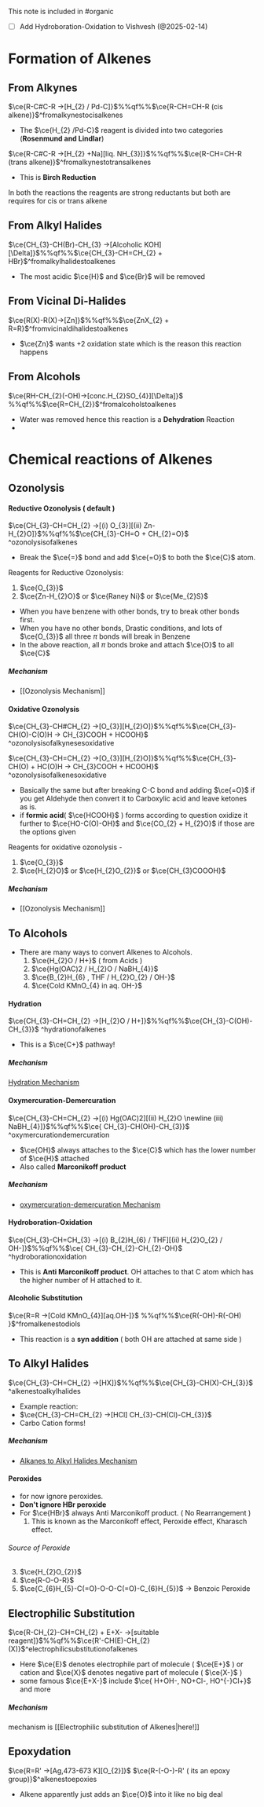 This note is included in #organic
- [ ] Add Hydroboration-Oxidation to Vishvesh (@2025-02-14)
# Formation of Alkenes

## From Alkynes

$\ce{R-C#C-R ->[H_{2} / Pd-C]}$%%qf%%$\ce{R-CH=CH-R (cis alkene)}$^fromalkynestocisalkenes
- The $\ce{H_{2} /Pd-C}$ reagent is divided into two categories (**Rosenmund and Lindlar**)

$\ce{R-C#C-R ->[H_{2} +Na][liq. NH_{3}]}$%%qf%%$\ce{R-CH=CH-R (trans alkene)}$^fromalkynestotransalkenes
- This is **Birch Reduction**

In both the reactions the reagents are strong reductants but both are requires for cis or trans alkene

## From Alkyl Halides

$\ce{CH_{3}-CH(Br)-CH_{3} ->[Alcoholic KOH][\Delta]}$%%qf%%$\ce{CH_{3}-CH=CH_{2} + HBr}$^fromalkylhalidestoalkenes

- The most acidic $\ce{H}$ and $\ce{Br}$ will be removed

## From Vicinal Di-Halides

$\ce{R(X)-R(X)->[Zn]}$%%qf%%$\ce{ZnX_{2} + R=R}$^fromvicinaldihalidestoalkenes
- $\ce{Zn}$ wants +2 oxidation state which is the reason this reaction happens

## From Alcohols

$\ce{RH-CH_{2}(-OH)->[conc.H_{2}SO_{4}][\Delta]}$ %%qf%%$\ce{R=CH_{2}}$^fromalcoholstoalkenes
- Water was removed hence this reaction is a **Dehydration** Reaction
- 
# Chemical reactions of Alkenes

## Ozonolysis

#### Reductive Ozonolysis ( default )

$\ce{CH_{3}-CH=CH_{2} ->[(i) O_{3}][(ii) Zn-H_{2}O]}$%%qf%%$\ce{CH_{3}-CH=O + CH_{2}=O}$ ^ozonolysisofalkenes
- Break the $\ce{=}$ bond and add $\ce{=O}$ to both the $\ce{C}$ atom.

Reagents for Reductive Ozonolysis:
1. $\ce{O_{3}}$
2. $\ce{Zn-H_{2}O}$ or $\ce{Raney Ni}$ or $\ce{Me_{2}S}$

- When you have benzene with other bonds, try to break other bonds first.
- When you have no other bonds, Drastic conditions, and lots of $\ce{O_{3}}$ all three $\pi$ bonds will break in Benzene
- In the above reaction, all $\pi$ bonds broke and attach $\ce{O}$ to all $\ce{C}$

##### Mechanism
- [[Ozonolysis Mechanism]]

#### Oxidative Ozonolysis
$\ce{CH_{3}-CH#CH_{2} ->[O_{3}][H_{2}O]}$%%qf%%$\ce{CH_{3}-CH(O)-C(O)H -> CH_{3}COOH + HCOOH}$ ^ozonolysisofalkynesesoxidative

$\ce{CH_{3}-CH=CH_{2} ->[O_{3}][H_{2}O]}$%%qf%%$\ce{CH_{3}-CH(O) + HC(O)H -> CH_{3}COOH + HCOOH}$ ^ozonolysisofalkenesoxidative
- Basically the same but after breaking C-C bond and adding $\ce{=O}$ if you get Aldehyde then convert it to Carboxylic acid and leave ketones as is.
- if **formic acid**( $\ce{HCOOH}$ ) forms according to question oxidize it further to $\ce{HO-C(O)-OH}$ and $\ce{CO_{2} + H_{2}O}$ if those are the options given 

Reagents for oxidative ozonolysis -
1. $\ce{O_{3}}$
2. $\ce{H_{2}O}$ or $\ce{H_{2}O_{2}}$ or $\ce{CH_{3}COOOH}$
##### Mechanism
- [[Ozonolysis Mechanism]]
## To Alcohols

- There are many ways to convert Alkenes to Alcohols.
  1. $\ce{H_{2}O / H+}$ ( from Acids )
  2. $\ce{Hg(OAC)2 / H_{2}O / NaBH_{4}}$
  3. $\ce{B_{2}H_{6} , THF / H_{2}O_{2} / OH-}$
  4. $\ce{Cold KMnO_{4} in aq. OH-}$

#### Hydration

$\ce{CH_{3}-CH=CH_{2} ->[H_{2}O / H+]}$%%qf%%$\ce{CH_{3}-C(OH)-CH_{3}}$ ^hydrationofalkenes
- This is a $\ce{C+}$ pathway!
##### Mechanism
[Hydration Mechanism](Hydration%20Mechanism.md)

#### Oxymercuration-Demercuration


$\ce{CH_{3}-CH=CH_{2} ->[(i) Hg(OAC)2][(ii) H_{2}O \newline (iii) NaBH_{4}]}$%%qf%%$\ce{ CH_{3}-CH(OH)-CH_{3}}$ ^oxymercurationdemercuration
- $\ce{OH}$ always attaches to the $\ce{C}$ which has the lower number of $\ce{H}$ attached
- Also called **Marconikoff product**
##### Mechanism
- [oxymercuration-demercuration Mechanism](oxymercuration-demercuration%20Mechanism.md)

#### Hydroboration-Oxidation

$\ce{CH_{3}-CH=CH_{3} ->[(i) B_{2}H_{6} / THF][(ii) H_{2}O_{2} / OH-]}$%%qf%%$\ce{ CH_{3}-CH_{2}-CH_{2}-OH}$ ^hydroborationoxidation

- This is **Anti Marconikoff product**. OH attaches to that C atom which has the higher number of H attached to it.


#### Alcoholic Substitution 

$\ce{R=R ->[Cold KMnO_{4}][aq.OH-]}$ %%qf%%$\ce{R(-OH)-R(-OH) }$^fromalkenestodiols

- This reaction is a **syn addition** ( both OH are attached at same side )
## To Alkyl Halides

$\ce{CH_{3}-CH=CH_{2} ->[HX]}$%%qf%%$\ce{CH_{3}-CH(X)-CH_{3}}$ ^alkenestoalkylhalides

- Example reaction:
- $\ce{CH_{3}-CH=CH_{2} ->[HCl] CH_{3}-CH(Cl)-CH_{3}}$ 
- Carbo Cation forms!
##### Mechanism
- [Alkanes to Alkyl Halides Mechanism](Alkanes%20to%20Alkyl%20Halides%20Mechanism.md)
#### Peroxides
- for now ignore peroxides.
- **Don't ignore HBr peroxide**
- For $\ce{HBr}$ always Anti Marconikoff product. ( No Rearrangement )
  1. This is known as the Marconikoff effect, Peroxide effect, Kharasch effect.
###### Source of Peroxide
3. $\ce{H_{2}O_{2}}$
4. $\ce{R-O-O-R}$
5. $\ce{C_{6}H_{5}-C(=O)-O-O-C(=O)-C_{6}H_{5}}$ -> Benzoic Peroxide

## Electrophilic Substitution

$\ce{R-CH_{2}-CH=CH_{2} + E+X- ->[suitable reagent]}$%%qf%%$\ce{R'-CH(E)-CH_{2}(X)}$^electrophilicsubstitutionofalkenes

- Here $\ce{E}$ denotes electrophile part of molecule ( $\ce{E+}$ ) or cation and $\ce{X}$ denotes negative part of molecule ( $\ce{X-}$ ) 
- some famous $\ce{E+X-}$ include $\ce{ H+OH-, NO+Cl-, HO^{-}Cl+}$ and more
##### Mechanism
mechanism is [[Electrophilic substitution of Alkenes|here!]] 

## Epoxydation

$\ce{R=R' ->[Ag,473-673 K][O_{2}]}$ $\ce{R-(-O-)-R' ( its an epoxy group)}$^alkenestoepoxies

- Alkene apparently just adds an $\ce{O}$ into it like no big deal
